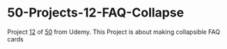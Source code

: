 # 50-Projects-12-FAQ-Collapse
Project [12](https://www.udemy.com/course/50-projects-50-days/learn/lecture/23595894#overview) of [50](https://www.udemy.com/course/50-projects-50-days/) from Udemy. This Project is about making collapsible FAQ cards
